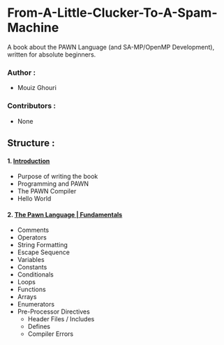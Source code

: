 # From-A-Little-Clucker-To-A-Spam-Machine
A book about the PAWN Language (and SA-MP/OpenMP Development), written for absolute beginners.

### Author : 
- Mouiz Ghouri

### Contributors :
- None

## Structure :
#### 1. [Introduction](https://github.com/Mou1z/From-A-Little-Clucker-To-A-Spam-Machine/blob/main/Introduction.md)
  - Purpose of writing the book
  - Programming and PAWN
  - The PAWN Compiler
  - Hello World
#### 2. [The Pawn Language | Fundamentals](https://github.com/Mou1z/From-A-Little-Clucker-To-A-Spam-Machine/blob/main/Fundamentals.md)
  - Comments
  - Operators
  - String Formatting
  - Escape Sequence
  - Variables
  - Constants
  - Conditionals
  - Loops
  - Functions
  - Arrays
  - Enumerators
  - Pre-Processor Directives
	- Header Files / Includes
	- Defines
	- Compiler Errors
